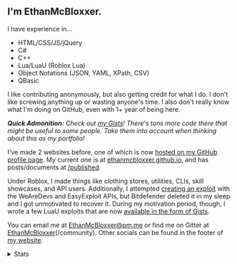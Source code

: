 ## I'm EthanMcBloxxer.

I have experience in...

* HTML/CSS/JS/jQuery
* C#
* C++
* Lua/LuaU (Roblox Lua)
* Object Notations (JSON, YAML, XPath, CSV)
* QBasic

I like contributing anonymously, but also getting credit for what I do. I don't like screwing anything up or wasting anyone's time. I also don't really know what I'm doing on GitHub, even with 1+ year of being here.

***Quick Admonition:** Check out [my Gists](https://gist.github.com/EthanMcBloxxer)! There's tons more code there that might be useful to some people. Take them into account when thinking about this as my portfolio!*

I've made 2 websites before, one of which is now [hosted on my GitHub profile page](https://ethanmcbloxxer.github.io/old/ethansware/index.html). My current one is at [ethanmcbloxxer.github.io](https://ethanmcbloxxer.github.io/), and has posts/documents at [/published](https://ethanmcbloxxer.github.io/published/).

Under Roblox, I made things like clothing stores, utilities, CLIs, skill showcases, and API users. Additionally, I attempted [creating an exploit](https://github.com/EthanMcBloxxer/BloxsploitWF) with the WeAreDevs and EasyExploit APIs, but Bitdefender deleted it in my sleep and I got unmotivated to recover it. During my motivation period, though, I wrote a few LuaU exploits that are now [available in the form of Gists](https://gist.github.com/search?l=Lua&q=user%3AEthanMcBloxxer).

You can email me at <EthanMcBloxxer@pm.me> or find me on Gitter at [EthanMcBloxxer](https://gitter.im/EthanMcBloxxer/community)(/community). Other socials can be found in the footer of [my website](https://ethanmcbloxxer.github.io).

<details>
  <summary>Stats</summary>

  ![](https://metrics.lecoq.io/EthanMcBloxxer?template=classic&languages=1&gists=1&lines=1&rss=1&languages.colors=github&languages.threshold=0%25&rss.source=https%3A%2F%2Fethanmcbloxxer.github.io%2Ffeed.xml&rss.limit=4)

  ![](https://api.ghprofile.me/view?username=EthanMcBloxxer) ![](https://img.shields.io/github/followers/EthanMcBloxxer?label=Follow&style=for-the-badge) ![](https://img.shields.io/github/stars/EthanMcBloxxer?label=Stars&style=for-the-badge)

  ![Compatibility: Club Penguin](https://forthebadge.com/images/badges/compatibility-club-penguin.svg)
  ![Powered By: ENERGY DRINKS](https://forthebadge.com/images/badges/powered-by-energy-drinks.svg)
  ![Designed in: MS PAINT](https://forthebadge.com/images/badges/designed-in-ms-paint.svg)
</details>
